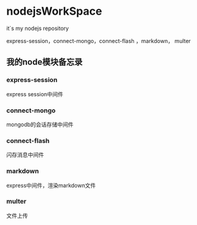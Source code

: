 # nodejsWorkSpace
it`s my nodejs repository

express-session，connect-mongo，connect-flash ，markdown， multer

## 我的node模块备忘录

### express-session

express session中间件

### connect-mongo

mongodb的会话存储中间件

### connect-flash

闪存消息中间件

### markdown

express中间件，渲染markdown文件

### multer

文件上传



